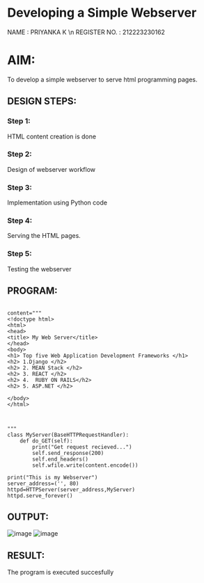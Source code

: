 # Developing a Simple Webserver

NAME : PRIYANKA K \n
REGISTER NO. : 212223230162

# AIM:

To develop a simple webserver to serve html programming pages.

## DESIGN STEPS:

### Step 1:

HTML content creation is done

### Step 2:

Design of webserver workflow

### Step 3:

Implementation using Python code

### Step 4:

Serving the HTML pages.

### Step 5:

Testing the webserver

## PROGRAM:
```

content="""
<!doctype html>
<html>
<head>
<title> My Web Server</title>
</head>
<body>
<h1> Top five Web Application Development Frameworks </h1>
<h2> 1.Django </h2>
<h2> 2. MEAN Stack </h2>
<h2> 3. REACT </h2>
<h2> 4.  RUBY ON RAILS</h2>
<h2> 5. ASP.NET </h2>

</body>
</html>



"""
class MyServer(BaseHTTPRequestHandler):
    def do_GET(self):
        print("Get request recieved...")
        self.send_response(200)
        self.end_headers()
        self.wfile.write(content.encode())

print("This is my Webserver")
server_address=('', 80)
httpd=HTTPServer(server_address,MyServer)
httpd.serve_forever()
```
## OUTPUT:
![image](https://github.com/Priyanka1846/webserver/assets/139425809/e15cb79c-0991-4218-9ec7-12a4e0253779)
![image](https://github.com/Priyanka1846/webserver/assets/139425809/f77f3607-b2b8-4b18-84cd-051ef995efcb)


## RESULT:
The program is executed succesfully
